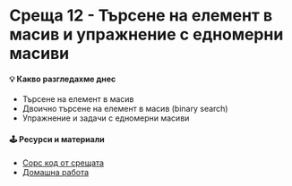 # Среща 12 - Търсене на елемент в масив и упражнение с едномерни масиви
 
#### 💡 Какво разгледахме днес
- Търсене на елемент в масив 
- Двоично търсене на елемент в масив (binary search) 
- Упражнение и задачи с едномерни масиви

<!-- #### 🔗 Полезни линкове -->

#### 🕹️ Ресурси и материали
- [Сорс код от срещата](./cw/)
- [Домашна работа](./hw/)